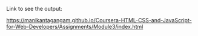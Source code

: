 Link to see the output:

https://manikantagangam.github.io/Coursera-HTML-CSS-and-JavaScript-for-Web-Developers/Assignments/Module3/index.html
